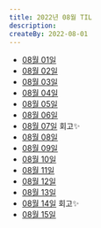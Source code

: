 ```yaml
---
title: 2022년 08월 TIL
description: 
createBy: 2022-08-01
---
```


- [08월 01일](./20220801.md)
- [08월 02일](./20220802.md)
- [08월 03일](./20220803.md)
- [08월 04일](./20220804.md)
- [08월 05일](./20220805.md)
- [08월 06일](./20220806.md)
- [08월 07일](./20220807.md) 회고✨
- [08월 08일](./20220808.md)
- [08월 09일](./20220809.md)
- [08월 10일](./20220810.md)
- [08월 11일](./20220811.md)
- [08월 12일](./20220812.md)
- [08월 13일](./20220813.md)
- [08월 14일](./20220814.md) 회고✨
- [08월 15일](./20220815.md)

